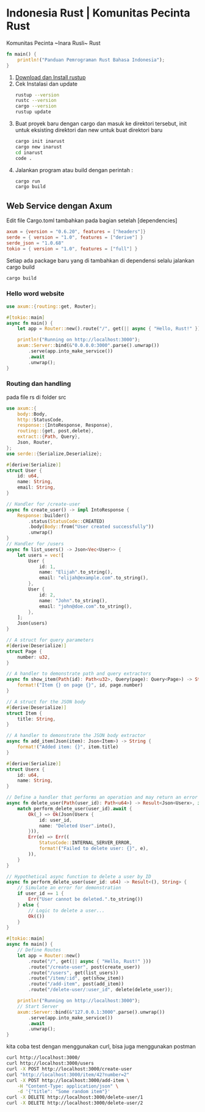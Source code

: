 # Indonesia Rust | Komunitas Pecinta Rust
Komunitas Pecinta ~Inara Rusli~ Rust
```rs
fn main() {
    println!("Panduan Pemrograman Rust Bahasa Indonesia");
}
```

1. [Download dan Install rustup](https://www.rust-lang.org/tools/install)  
2. Cek Instalasi dan update
   ```sh
   rustup --version
   rustc --version
   cargo --version
   rustup update
   ```
3. Buat proyek baru dengan cargo dan masuk ke direktori tersebut, init untuk eksisting direktori dan new untuk buat direktori baru
   ```sh
   cargo init inarust
   cargo new inarust
   cd inarust
   code .
   ```
4. Jalankan program atau build dengan perintah :
   ```sh
   cargo run
   cargo build
   ```

## Web Service dengan Axum

Edit file Cargo.toml tambahkan pada bagian setelah [dependencies]
```toml
axum = {version = "0.6.20", features = ["headers"]}
serde = { version = "1.0", features = ["derive"] }
serde_json = "1.0.68"
tokio = { version = "1.0", features = ["full"] }
```

Setiap ada package baru yang di tambahkan di dependensi selalu jalankan cargo build

```sh
cargo build
```

### Hello word website

```rs
use axum::{routing::get, Router};

#[tokio::main]
async fn main() {
    let app = Router::new().route("/", get(|| async { "Hello, Rust!" }));

    println!("Running on http://localhost:3000");
    axum::Server::bind(&"0.0.0.0:3000".parse().unwrap())
        .serve(app.into_make_service())
        .await
        .unwrap();
}
```

### Routing dan handling

pada file rs di folder src
```rs
use axum::{
    body::Body,
    http::StatusCode,
    response::{IntoResponse, Response},
    routing::{get, post,delete},
    extract::{Path, Query},
    Json, Router,
};
use serde::{Serialize,Deserialize};

#[derive(Serialize)]
struct User {
    id: u64,
    name: String,
    email: String,
}

// Handler for /create-user
async fn create_user() -> impl IntoResponse {
    Response::builder()
        .status(StatusCode::CREATED)
        .body(Body::from("User created successfully"))
        .unwrap()
}
// Handler for /users
async fn list_users() -> Json<Vec<User>> {
    let users = vec![
        User {
            id: 1,
            name: "Elijah".to_string(),
            email: "elijah@example.com".to_string(),
        },
        User {
            id: 2,
            name: "John".to_string(),
            email: "john@doe.com".to_string(),
        },
    ];
    Json(users)
}

// A struct for query parameters
#[derive(Deserialize)]
struct Page {
    number: u32,
}

// A handler to demonstrate path and query extractors
async fn show_item(Path(id): Path<u32>, Query(page): Query<Page>) -> String {
    format!("Item {} on page {}", id, page.number)
}

// A struct for the JSON body
#[derive(Deserialize)]
struct Item {
    title: String,
}

// A handler to demonstrate the JSON body extractor
async fn add_item(Json(item): Json<Item>) -> String {
    format!("Added item: {}", item.title)
}

#[derive(Serialize)]
struct Userx {
    id: u64,
    name: String,
}

// Define a handler that performs an operation and may return an error
async fn delete_user(Path(user_id): Path<u64>) -> Result<Json<Userx>, impl IntoResponse> {
    match perform_delete_user(user_id).await {
        Ok(_) => Ok(Json(Userx {
            id: user_id,
            name: "Deleted User".into(),
        })),
        Err(e) => Err((
            StatusCode::INTERNAL_SERVER_ERROR,
            format!("Failed to delete user: {}", e),
        )),
    }
}

// Hypothetical async function to delete a user by ID
async fn perform_delete_user(user_id: u64) -> Result<(), String> {
    // Simulate an error for demonstration
    if user_id == 1 {
        Err("User cannot be deleted.".to_string())
    } else {
        // Logic to delete a user...
        Ok(())
    }
}

#[tokio::main]
async fn main() {
    // Define Routes
    let app = Router::new()
        .route("/", get(|| async { "Hello, Rust!" }))
        .route("/create-user", post(create_user))
        .route("/users", get(list_users))
        .route("/item/:id", get(show_item))
        .route("/add-item", post(add_item))
        .route("/delete-user/:user_id", delete(delete_user));

    println!("Running on http://localhost:3000");
    // Start Server
    axum::Server::bind(&"127.0.0.1:3000".parse().unwrap())
        .serve(app.into_make_service())
        .await
        .unwrap();
}
```
kita coba test dengan menggunakan curl, bisa juga menggunakan postman
```sh
curl http://localhost:3000/
curl http://localhost:3000/users
curl -X POST http://localhost:3000/create-user
curl "http://localhost:3000/item/42?number=2"
curl -X POST http://localhost:3000/add-item \
    -H "Content-Type: application/json" \
    -d '{"title": "Some random item"}'
curl -X DELETE http://localhost:3000/delete-user/1
curl -X DELETE http://localhost:3000/delete-user/2

```

